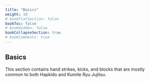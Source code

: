 ```yaml
---
title: "Basics"
weight: 10
# bookFlatSection: false
bookToc: false
# bookHidden: false
bookCollapseSection: true
# bookComments: true
---
```

## Basics
This section contains hand strikes, kicks, and blocks that are mostly
common to both Hapkido and Kumite Ryu Jujitsu.
